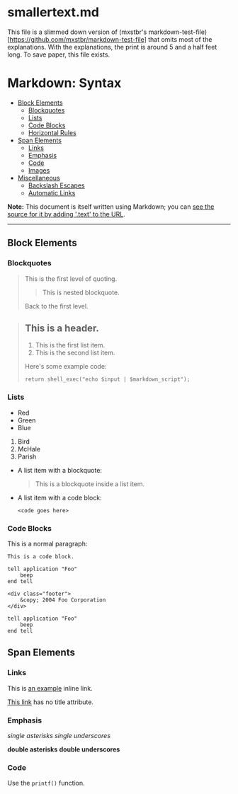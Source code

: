 # smallertext.md

This file is a slimmed down version of (mxstbr's markdown-test-file)[https://github.com/mxstbr/markdown-test-file] that
omits most of the explanations. With the explanations, the print is around 5 and a half feet long. To save paper, this file
exists.

# Markdown: Syntax

-   [Block Elements](#block)
    -   [Blockquotes](#blockquote)
    -   [Lists](#list)
    -   [Code Blocks](#precode)
    -   [Horizontal Rules](#hr)
-   [Span Elements](#span)
    -   [Links](#link)
    -   [Emphasis](#em)
    -   [Code](#code)
    -   [Images](#img)
-   [Miscellaneous](#misc)
    -   [Backslash Escapes](#backslash)
    -   [Automatic Links](#autolink)

**Note:** This document is itself written using Markdown; you can
[see the source for it by adding '.text' to the URL](/projects/markdown/syntax.text).

---

## Block Elements

### Blockquotes

> This is the first level of quoting.
>
> > This is nested blockquote.
>
> Back to the first level.

> ## This is a header.
>
> 1.  This is the first list item.
> 2.  This is the second list item.
>
> Here's some example code:
>
>     return shell_exec("echo $input | $markdown_script");

### Lists

-   Red
-   Green
-   Blue

1.  Bird
2.  McHale
3.  Parish

-   A list item with a blockquote:

    > This is a blockquote
    > inside a list item.

-   A list item with a code block:

        <code goes here>

### Code Blocks

This is a normal paragraph:

    This is a code block.

    tell application "Foo"
        beep
    end tell

    <div class="footer">
        &copy; 2004 Foo Corporation
    </div>

```
tell application "Foo"
    beep
end tell
```

## Span Elements

### Links

This is [an example](http://example.com/) inline link.

[This link](http://example.net/) has no title attribute.

### Emphasis

*single asterisks* _single underscores_

**double asterisks** __double underscores__

### Code

Use the `printf()` function.
